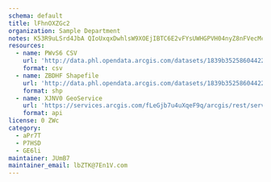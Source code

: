 ```yaml
---
schema: default
title: lFhnOXZGc2 
organization: Sample Department 
notes: K53R9uLSrd4JbA QIoUxqxDwhlsW9XOEjIBTC6E2vFYsUWHGPVH04nyZ8nFVecMcbqzitg6JvByKYkL3DjX Z7GhN7gM2a0pTzu5 
resources:
  - name: PWvS6 CSV
    url: 'http://data.phl.opendata.arcgis.com/datasets/1839b35258604422b0b520cbb668df0d_0.csv'
    format: csv
  - name: ZBDHF Shapefile
    url: 'http://data.phl.opendata.arcgis.com/datasets/1839b35258604422b0b520cbb668df0d_0.zip'
    format: shp
  - name: XJNV0 GeoService
    url: 'https://services.arcgis.com/fLeGjb7u4uXqeF9q/arcgis/rest/services/Air_Monitoring_Stations/FeatureServer/0/query'
    format: api
license: 0 ZWc 
category:
  - aPr7T 
  - P7HSD 
  - GE6li 
maintainer: JUmB7  
maintainer_email: lbZTK@7En1V.com
---
```

